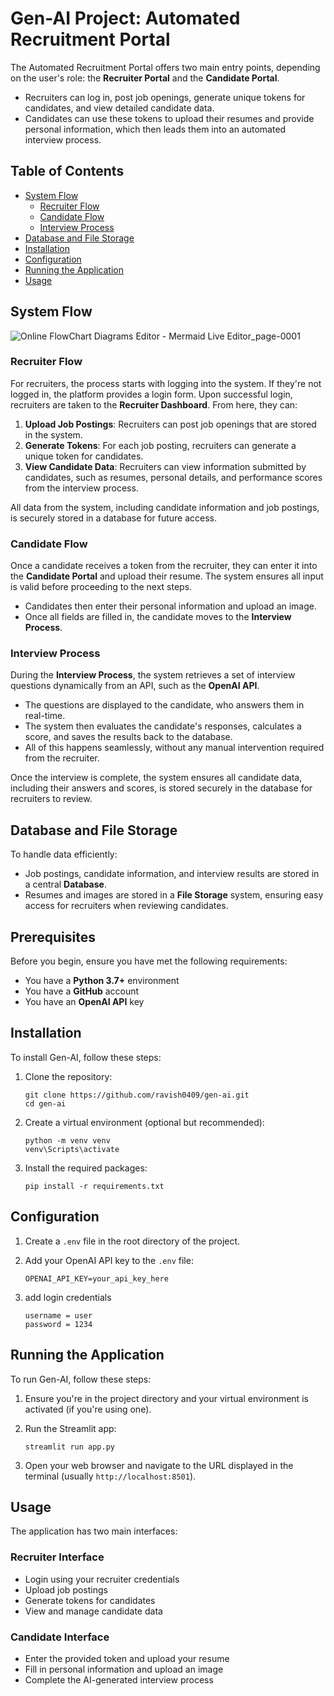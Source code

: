 

# Gen-AI Project: Automated Recruitment Portal

The Automated Recruitment Portal offers two main entry points, depending on the user's role: the **Recruiter Portal** and the **Candidate Portal**.

- Recruiters can log in, post job openings, generate unique tokens for candidates, and view detailed candidate data.
- Candidates can use these tokens to upload their resumes and provide personal information, which then leads them into an automated interview process.

## Table of Contents
- [System Flow](#system-flow)
  - [Recruiter Flow](#recruiter-flow)
  - [Candidate Flow](#candidate-flow)
  - [Interview Process](#interview-process)
- [Database and File Storage](#database-and-file-storage)
- [Installation](#installation)
- [Configuration](#configuration)
- [Running the Application](#running-the-application)
- [Usage](#usage)

## System Flow

![Online FlowChart   Diagrams Editor - Mermaid Live Editor_page-0001](https://github.com/user-attachments/assets/3abba203-4225-4b71-b08e-99d6e5ad9410) 

### Recruiter Flow

For recruiters, the process starts with logging into the system. If they're not logged in, the platform provides a login form. Upon successful login, recruiters are taken to the **Recruiter Dashboard**. From here, they can:

1. **Upload Job Postings**: Recruiters can post job openings that are stored in the system.
2. **Generate Tokens**: For each job posting, recruiters can generate a unique token for candidates.
3. **View Candidate Data**: Recruiters can view information submitted by candidates, such as resumes, personal details, and performance scores from the interview process.

All data from the system, including candidate information and job postings, is securely stored in a database for future access.

### Candidate Flow

Once a candidate receives a token from the recruiter, they can enter it into the **Candidate Portal** and upload their resume. The system ensures all input is valid before proceeding to the next steps.

- Candidates then enter their personal information and upload an image.
- Once all fields are filled in, the candidate moves to the **Interview Process**.

### Interview Process

During the **Interview Process**, the system retrieves a set of interview questions dynamically from an API, such as the **OpenAI API**.

- The questions are displayed to the candidate, who answers them in real-time.
- The system then evaluates the candidate's responses, calculates a score, and saves the results back to the database.
- All of this happens seamlessly, without any manual intervention required from the recruiter.

Once the interview is complete, the system ensures all candidate data, including their answers and scores, is stored securely in the database for recruiters to review.

## Database and File Storage

To handle data efficiently:

- Job postings, candidate information, and interview results are stored in a central **Database**.
- Resumes and images are stored in a **File Storage** system, ensuring easy access for recruiters when reviewing candidates.

## Prerequisites

Before you begin, ensure you have met the following requirements:
* You have a **Python 3.7+** environment
* You have a **GitHub** account
* You have an **OpenAI API** key

## Installation

To install Gen-AI, follow these steps:

1. Clone the repository:
   ```
   git clone https://github.com/ravish0409/gen-ai.git
   cd gen-ai
   ```

2. Create a virtual environment (optional but recommended):
   ```
   python -m venv venv
   venv\Scripts\activate
   ```

3. Install the required packages:
   ```
   pip install -r requirements.txt
   ```

## Configuration

1. Create a `.env` file in the root directory of the project.

2. Add your OpenAI API key to the `.env` file:
   ```
   OPENAI_API_KEY=your_api_key_here
   ```

3. add login credentials 

   ```
   username = user
   password = 1234
   ```

## Running the Application

To run Gen-AI, follow these steps:

1. Ensure you're in the project directory and your virtual environment is activated (if you're using one).

2. Run the Streamlit app:
   ```
   streamlit run app.py
   ```

3. Open your web browser and navigate to the URL displayed in the terminal (usually `http://localhost:8501`).

## Usage

The application has two main interfaces:

### Recruiter Interface
- Login using your recruiter credentials
- Upload job postings
- Generate tokens for candidates
- View and manage candidate data

### Candidate Interface
- Enter the provided token and upload your resume
- Fill in personal information and upload an image
- Complete the AI-generated interview process

